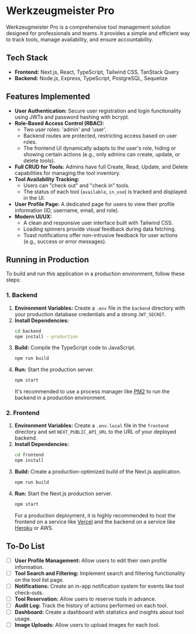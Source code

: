 # Werkzeugmeister Pro

Werkzeugmeister Pro is a comprehensive tool management solution designed for professionals and teams. It provides a simple and efficient way to track tools, manage availability, and ensure accountability.

## Tech Stack

- **Frontend:** Next.js, React, TypeScript, Tailwind CSS, TanStack Query
- **Backend:** Node.js, Express, TypeScript, PostgreSQL, Sequelize

## Features Implemented

-   **User Authentication:** Secure user registration and login functionality using JWTs and password hashing with bcrypt.
-   **Role-Based Access Control (RBAC):**
    -   Two user roles: 'admin' and 'user'.
    -   Backend routes are protected, restricting access based on user roles.
    -   The frontend UI dynamically adapts to the user's role, hiding or showing certain actions (e.g., only admins can create, update, or delete tools).
-   **Full CRUD for Tools:** Admins have full Create, Read, Update, and Delete capabilities for managing the tool inventory.
-   **Tool Availability Tracking:**
    -   Users can "check out" and "check in" tools.
    -   The status of each tool (`available`, `in_use`) is tracked and displayed in the UI.
-   **User Profile Page:** A dedicated page for users to view their profile information (ID, username, email, and role).
-   **Modern UI/UX:**
    -   A clean and responsive user interface built with Tailwind CSS.
    -   Loading spinners provide visual feedback during data fetching.
    -   Toast notifications offer non-intrusive feedback for user actions (e.g., success or error messages).

## Running in Production

To build and run this application in a production environment, follow these steps:

### 1. Backend

1.  **Environment Variables:** Create a `.env` file in the `backend` directory with your production database credentials and a strong `JWT_SECRET`.
2.  **Install Dependencies:**
    ```bash
    cd backend
    npm install --production
    ```
3.  **Build:** Compile the TypeScript code to JavaScript.
    ```bash
    npm run build
    ```
4.  **Run:** Start the production server.
    ```bash
    npm start
    ```
    It's recommended to use a process manager like [PM2](httpss://pm2.keymetrics.io/) to run the backend in a production environment.

### 2. Frontend

1.  **Environment Variables:** Create a `.env.local` file in the `frontend` directory and set `NEXT_PUBLIC_API_URL` to the URL of your deployed backend.
2.  **Install Dependencies:**
    ```bash
    cd frontend
    npm install
    ```
3.  **Build:** Create a production-optimized build of the Next.js application.
    ```bash
    npm run build
    ```
4.  **Run:** Start the Next.js production server.
    ```bash
    npm start
    ```
    For a production deployment, it is highly recommended to host the frontend on a service like [Vercel](httpss://vercel.com/) and the backend on a service like [Heroku](httpss://www.heroku.com/) or AWS.

## To-Do List

- [ ] **User Profile Management:** Allow users to edit their own profile information.
- [ ] **Tool Search and Filtering:** Implement search and filtering functionality on the tool list page.
- [ ] **Notifications:** Create an in-app notification system for events like tool check-outs.
- [ ] **Tool Reservation:** Allow users to reserve tools in advance.
- [ ] **Audit Log:** Track the history of actions performed on each tool.
- [ ] **Dashboard:** Create a dashboard with statistics and insights about tool usage.
- [ ] **Image Uploads:** Allow users to upload images for each tool.
